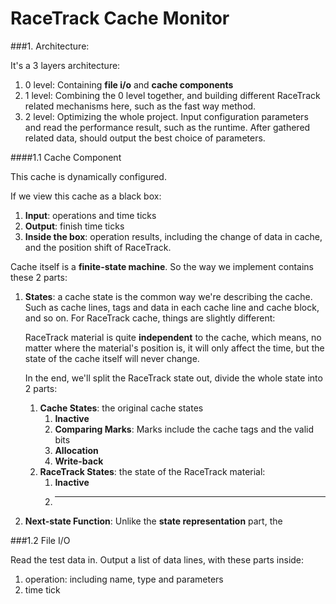 RaceTrack Cache Monitor
===

###1. Architecture:

It's a 3 layers architecture:

1. 0 level: Containing **file i/o** and **cache components**
2. 1 level: Combining the 0 level together, and building different RaceTrack related mechanisms here, such as the fast way method.
3. 2 level: Optimizing the whole project. Input configuration parameters and read the performance result, such as the runtime. After gathered related data, should output the best choice of parameters.

####1.1 Cache Component

This cache is dynamically configured. 

If we view this cache as a black box:

1. **Input**: operations and time ticks
2. **Output**: finish time ticks
3. **Inside the box**: operation results, including the change of data in cache, and the position shift of RaceTrack.

Cache itself is a **finite-state machine**. So the way we implement contains these 2 parts:

1. **States**: a cache state is the common way we're describing the cache. Such as cache lines, tags and data in each cache line and cache block, and so on. For RaceTrack cache, things are slightly different:
	
	RaceTrack material is quite **independent** to the cache, which means, no matter where the material's position is, it will only affect the time, but the state of the cache itself will never change.
    
    In the end, we'll split the RaceTrack state out, divide the whole state into 2 parts:
    
    1. **Cache States**: the original cache states
    	1. **Inactive**
    	2. **Comparing Marks**: Marks include the cache tags and the valid bits
    	3. **Allocation**
    	4. **Write-back**
    2. **RaceTrack States**: the state of the RaceTrack material:
    	1. **Inactive**
    	2. ****
        
2. **Next-state Function**: Unlike the **state representation** part, the 

###1.2 File I/O

Read the test data in. Output a list of data lines, with these parts inside:

1. operation: including name, type and parameters
2. time tick
